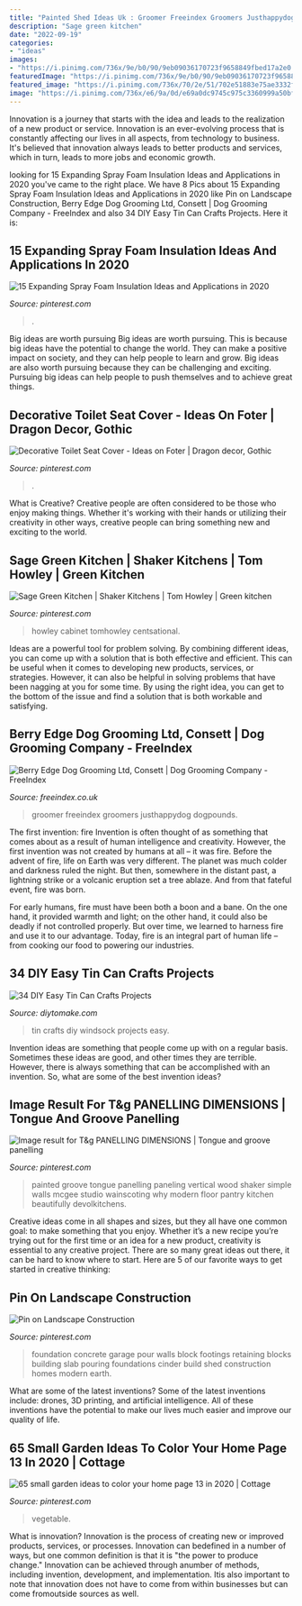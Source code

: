 ```yaml
---
title: "Painted Shed Ideas Uk : Groomer Freeindex Groomers Justhappydog Dogpounds"
description: "Sage green kitchen"
date: "2022-09-19"
categories:
- "ideas"
images:
- "https://i.pinimg.com/736x/9e/b0/90/9eb09036170723f9658849fbed17a2e0.jpg"
featuredImage: "https://i.pinimg.com/736x/9e/b0/90/9eb09036170723f9658849fbed17a2e0.jpg"
featured_image: "https://i.pinimg.com/736x/70/2e/51/702e51883e75ae3332f589da0954e775.jpg"
image: "https://i.pinimg.com/736x/e6/9a/0d/e69a0dc9745c975c3360999a50bf9c75.jpg"
---
```



Innovation is a journey that starts with the idea and leads to the realization of a new product or service. Innovation is an ever-evolving process that is constantly affecting our lives in all aspects, from technology to business. It's believed that innovation always leads to better products and services, which in turn, leads to more jobs and economic growth.

	

		
looking for 15 Expanding Spray Foam Insulation Ideas and Applications in 2020 you've came to the right place. We have 8 Pics about 15 Expanding Spray Foam Insulation Ideas and Applications in 2020 like Pin on Landscape Construction, Berry Edge Dog Grooming Ltd, Consett | Dog Grooming Company - FreeIndex and also 34 DIY Easy Tin Can Crafts Projects. Here it is:
		
    
## 15 Expanding Spray Foam Insulation Ideas And Applications In 2020

<img loading=lazy src="https://i.pinimg.com/736x/70/2e/51/702e51883e75ae3332f589da0954e775.jpg" onerror="this.onerror=null;this.src='https://tse2.mm.bing.net/th?id=OIP.rLIPKO6C19VdFx1BlyK5lAHaLH&amp;pid=15.1';" alt="15 Expanding Spray Foam Insulation Ideas and Applications in 2020">

_Source: pinterest.com_

>. 

	

Big ideas are worth pursuing
Big ideas are worth pursuing. This is because big ideas have the potential to change the world. They can make a positive impact on society, and they can help people to learn and grow. Big ideas are also worth pursuing because they can be challenging and exciting. Pursuing big ideas can help people to push themselves and to achieve great things.

    
## Decorative Toilet Seat Cover - Ideas On Foter | Dragon Decor, Gothic

<img loading=lazy src="https://i.pinimg.com/736x/e6/9a/0d/e69a0dc9745c975c3360999a50bf9c75.jpg" onerror="this.onerror=null;this.src='https://tse3.mm.bing.net/th?id=OIP.t3_uUVyhMBW5ofzuY6cmZgHaHl&amp;pid=15.1';" alt="Decorative Toilet Seat Cover - Ideas on Foter | Dragon decor, Gothic">

_Source: pinterest.com_

>. 

	

What is Creative?
Creative people are often considered to be those who enjoy making things. Whether it's working with their hands or utilizing their creativity in other ways, creative people can bring something new and exciting to the world.

    
## Sage Green Kitchen | Shaker Kitchens | Tom Howley | Green Kitchen

<img loading=lazy src="https://i.pinimg.com/736x/9e/b0/90/9eb09036170723f9658849fbed17a2e0.jpg" onerror="this.onerror=null;this.src='https://tse3.mm.bing.net/th?id=OIP.1CtMWn4hB08CS5WN5BMhjwHaL0&amp;pid=15.1';" alt="Sage Green Kitchen | Shaker Kitchens | Tom Howley | Green kitchen">

_Source: pinterest.com_

>howley cabinet tomhowley centsational. 

	

Ideas are a powerful tool for problem solving. By combining different ideas, you can come up with a solution that is both effective and efficient. This can be useful when it comes to developing new products, services, or strategies. However, it can also be helpful in solving problems that have been nagging at you for some time. By using the right idea, you can get to the bottom of the issue and find a solution that is both workable and satisfying.

    
## Berry Edge Dog Grooming Ltd, Consett | Dog Grooming Company - FreeIndex

<img loading=lazy src="https://www.freeindex.co.uk/media/listingpics/616/331/img_0057.jpg" onerror="this.onerror=null;this.src='https://tse3.mm.bing.net/th?id=OIP.6uBNTThq1E-eEcfHoSwlmQHaFj&amp;pid=15.1';" alt="Berry Edge Dog Grooming Ltd, Consett | Dog Grooming Company - FreeIndex">

_Source: freeindex.co.uk_

>groomer freeindex groomers justhappydog dogpounds. 

	

The first invention: fire
Invention is often thought of as something that comes about as a result of human intelligence and creativity. However, the first invention was not created by humans at all – it was fire.
Before the advent of fire, life on Earth was very different. The planet was much colder and darkness ruled the night. But then, somewhere in the distant past, a lightning strike or a volcanic eruption set a tree ablaze. And from that fateful event, fire was born.

For early humans, fire must have been both a boon and a bane. On the one hand, it provided warmth and light; on the other hand, it could also be deadly if not controlled properly. But over time, we learned to harness fire and use it to our advantage. Today, fire is an integral part of human life – from cooking our food to powering our industries.

    
## 34 DIY Easy Tin Can Crafts Projects

<img loading=lazy src="https://www.diytomake.com/wp-content/uploads/2016/08/DIY-Handmade-Tin-Can-Crafts-idea.jpg" onerror="this.onerror=null;this.src='https://tse1.mm.bing.net/th?id=OIP.lJ8PJIc55wk2TVe-YFv5egHaLG&amp;pid=15.1';" alt="34 DIY Easy Tin Can Crafts Projects">

_Source: diytomake.com_

>tin crafts diy windsock projects easy. 

	

Invention ideas are something that people come up with on a regular basis. Sometimes these ideas are good, and other times they are terrible. However, there is always something that can be accomplished with an invention. So, what are some of the best invention ideas?

    
## Image Result For T&amp;g PANELLING DIMENSIONS | Tongue And Groove Panelling

<img loading=lazy src="https://i.pinimg.com/736x/bd/02/fb/bd02fb5843bf7ea6a6b2ec3465d8553b.jpg" onerror="this.onerror=null;this.src='https://tse2.mm.bing.net/th?id=OIP.VvgYTTU6MQ1XRvfCyCw6wwHaLG&amp;pid=15.1';" alt="Image result for T&amp;g PANELLING DIMENSIONS | Tongue and groove panelling">

_Source: pinterest.com_

>painted groove tongue panelling paneling vertical wood shaker simple walls mcgee studio wainscoting why modern floor pantry kitchen beautifully devolkitchens. 

	

Creative ideas come in all shapes and sizes, but they all have one common goal: to make something that you enjoy. Whether it’s a new recipe you’re trying out for the first time or an idea for a new product, creativity is essential to any creative project. There are so many great ideas out there, it can be hard to know where to start. Here are 5 of our favorite ways to get started in creative thinking: 

    
## Pin On Landscape Construction

<img loading=lazy src="https://i.pinimg.com/736x/9e/a8/ff/9ea8ffe98133ac8412248529443d4ef8--garage-ideas-modern-homes.jpg" onerror="this.onerror=null;this.src='https://tse1.mm.bing.net/th?id=OIP.vBah7aBrKdpYpSRLQkQHhAHaJ4&amp;pid=15.1';" alt="Pin on Landscape Construction">

_Source: pinterest.com_

>foundation concrete garage pour walls block footings retaining blocks building slab pouring foundations cinder build shed construction homes modern earth. 

	

What are some of the latest inventions?
Some of the latest inventions include: drones, 3D printing, and artificial intelligence. All of these inventions have the potential to make our lives much easier and improve our quality of life.

    
## 65 Small Garden Ideas To Color Your Home Page 13 In 2020 | Cottage

<img loading=lazy src="https://i.pinimg.com/736x/f5/8d/08/f58d08c3bcd3715d473b632bf659ad44.jpg" onerror="this.onerror=null;this.src='https://tse2.mm.bing.net/th?id=OIP.Vi83_Gc8EC74xoL9von5SgHaLI&amp;pid=15.1';" alt="65 small garden ideas to color your home page 13 in 2020 | Cottage">

_Source: pinterest.com_

>vegetable. 

	

What is innovation?
Innovation is the process of creating new or improved products, services, or processes. Innovation can bedefined in a number of ways, but one common definition is that it is "the power to produce change." Innovation can be achieved through anumber of methods, including invention, development, and implementation. Itis also important to note that innovation does not have to come from within businesses but can come fromoutside sources as well.

